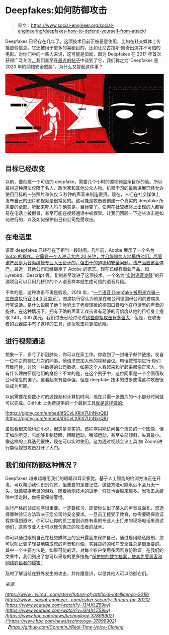 # Deepfakes:如何防御攻击

> 原文：<https://www.social-engineer.org/social-engineering/deepfakes-how-to-defend-yourself-from-attack/>

Deepfakes 已经存在几年了。这项技术目前正被恶意使用，比如在社交媒体上传播虚假信息。它还被用于更多的喜剧目的，比如让尼古拉斯·凯奇出演并不可怕的电影。对你们中的一些人来说，这可能是旧闻，因为 Deepfakes 在 2017 年首次获得广泛关注[。](https://www.wired.com/story/future-of-artificial-intelligence-2018/)我们甚至在[最近的帖子](https://www.social-engineer.com/cybersecurity-threats-for-2020/)中谈到了它，我们称之为“Deepfakes 是 2020 年的网络安全威胁”。为什么又提起这件事？

![Deepfakes](img/a4e6e0479647738e0f044d664c7b3aeb.png)

## **目标已经改变**

以前，要创建一个可信的 deepfake，需要几个小时的源视频显示目标的脸。所以最初这种用法仅限于名人、政治家和其他公众人物。机器学习的最新进展已经允许使用目标的一张照片和仅仅 5 秒钟的声音来制造假货。现在，人们在社交媒体上发布自己的图片和视频是很常见的。这可能是攻击者创建一个真实的 deepfake 所需要的全部。听起来吓人吗？确实是。目标变了。任何在社交媒体上出现的人都容易在电话上被假冒，甚至可能在视频通话中被假冒。让我们回顾一下这些攻击是如何进行的，以及如何保护自己和公司免受攻击。

## **在电话里**

语音 deepfakes 已经存在了相当一段时间。几年前，Adobe 展示了一个名为 [VoCo 的程序。它需要一个人说话大约 20 分钟，并且能够惊人地模仿他们。尽管该产品是为音频编辑专业人士设计的，但由于](https://www.youtube.com/watch?v=I3l4XLZ59iw)[的道德和安全问题，该产品应该会停产。](https://www.bbc.com/news/technology-37899902)最近，其他公司已经继承了 Adobe 的遗志。现在已经有商业产品，如 Lyrebird、Descript 等，复制甚至改进了这项技术。一个名为“[实时语音克隆](https://github.com/CorentinJ/Real-Time-Voice-Cloning)”的开源项目可以只用几秒钟的个人语音样本就生成可信的语音片段。

不幸的是，这种攻击不再是假设。2019 年，“[一个语音 Deepfake 被用来诈骗一位首席执行官 24.3 万美元”](https://www.wsj.com/articles/fraudsters-use-ai-to-mimic-ceos-voice-in-unusual-cybercrime-case-11567157402)。首席执行官认为他是在和公司德国母公司的首席执行官说话。是什么说服了他？他听出了老板轻微的德国口音和他在电话里的声音的旋律。在这种情况下，拥有正确的声音让攻击者有足够的可信度从他的目标身上提取 243，000 美元。我们过去已经讨论过[这些虚拟攻击有多强大](https://www.social-engineer.com/have-you-ever-received-one-of-those-calls/)，但是，在攻击者的武器库中有了这样的工具，虚拟攻击将更加危险。

## **进行视频通话**

想象一下，多亏了新冠肺炎，你可以在家工作。你收到了一封电子邮件链接，发自一位你之前聊过几次的同事。他请求您加入他的视频会议。电话按预期进行:你们互致问候，讨论一些敏感的公司数据。如果这个人看起来和听起来都像正常人，你有什么理由怀疑他们的身份？不幸的是，在这个例子中，这位同事是一个企图窃取公司信息的骗子。这看起来有些牵强，但是 deepfake 技术的进步使得这种攻击很快成为可能。

以前需要花费数小时的源视频和计算机时间，现在只需一张图片的一小部分时间就可以完成。GitHub 上免费提供的一个最新工具[就是这样做的:](https://github.com/AliaksandrSiarohin/first-order-model)

[https://giphy.com/embed/ifSCyLXRiX7UhNkrQ8](https://giphy.com/embed/ifSCyLXRiX7UhNkrQ8)

虽然看起来像科幻小说，但这是真实的。该程序只能访问每个演员的一个图像，但正如你所见，它能够复制眨眼，眼睛运动，嘴部运动，甚至头部倾斜，失真最小。像这样的工具迭代很快，现在可以实时使用。这为通过视频会议工具(如 Zoom)进行类似视觉攻击打开了大门。

## 我们如何防御这种情况？

Deepfakes 越来越难用我们的眼睛和耳朵察觉。基于人工智能的检测方法正在开发，可以帮助我们识别假货，但重要的是要记住，这些方法可能永远不会万无一失。就像猫捉老鼠的游戏；随着检测技术的进步，假货也会越来越多。当攻击从缝隙中溜走时，你需要保持警惕。

执行严格的验证程序很重要。一定要练习，即使你认出了某人的声音或面孔。您选择哪种验证方法取决于您公司的安全要求。一旦员工接受了教育，你需要确保验证程序得到遵守。你可以让你的员工接到训练有素的专业人士打来的现场电话来测试他们，这些专业人士可以模仿真正的攻击者的战术。

你可以通过限制自己在社交媒体上的公开露面来保护自己。通过启用隐私限制，您可以防止骗子轻易地窃取您的声音和肖像。实践良好的帐户安全性总是很重要的。其中一个主要方法是，如果可能的话，对每个帐户使用多因素身份验证。在我们的文章中，我们列出了您可以采取的更多措施:“[保护您的数字档案，使其免受黑客和网络钓鱼者的侵害”](https://www.social-engineer.com/secure-it-keep-your-digital-profile-safe-from-vishers-and-phishers/)

及时了解当前在野外发生的攻击，并传播意识，以便其他人可以防御它们。

*来源:*

*[https://www . wired . com/story/future-of-artificial-intelligence-2018/](https://www.wired.com/story/future-of-artificial-intelligence-2018/)*
*[https://www . social-engineer . com/cyber security-threats-for-2020/](https://www.social-engineer.com/cybersecurity-threats-for-2020/)*
*[https://www.youtube.com/watch?v=I3l4XLZ59iw](https://www.youtube.com/watch?v=I3l4XLZ59iw)*
*[https://www.bbc.com/news/technology-37899902]("https://www.bbc.com/news/technology-37899902)*
*【https://github.com/CorentinJ/Real-Time-Voice-Cloning*